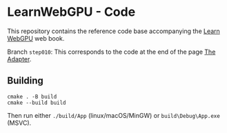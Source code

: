 LearnWebGPU - Code
==================

This repository contains the reference code base accompanying the [Learn WebGPU](learnwgpu.com) web book.

Branch `step010`: This corresponds to the code at the end of the page [The Adapter](learnwgpu.com/getting-started/the-adapter.html).

Building
--------

```
cmake . -B build
cmake --build build
```

Then run either `./build/App` (linux/macOS/MinGW) or `build\Debug\App.exe` (MSVC).
